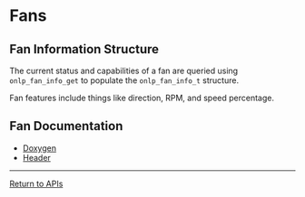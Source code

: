 # Fans

## Fan Information Structure

The current status and capabilities of a fan are queried using ```onlp_fan_info_get``` to populate the ```onlp_fan_info_t``` structure.

Fan features include things like direction, RPM, and speed percentage.

## Fan Documentation
* [Doxygen](https://htmlpreview.github.io/?https://raw.githubusercontent.com/opencomputeproject/OpenNetworkLinux/ONLPv2/packages/base/any/onlp/src/onlp/doc/html/group__oid-fan.html)
* [Header](https://github.com/opencomputeproject/OpenNetworkLinux/blob/ONLPv2/packages/base/any/onlp/src/onlp/module/inc/onlp/fan.h)

---
[Return to APIs](http://opencomputeproject.github.io/OpenNetworkLinux/onlp/applications/apis)
